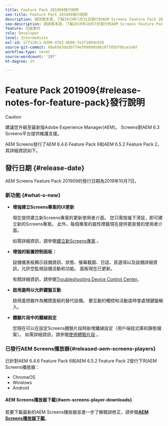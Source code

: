 ```yaml
---
title: Feature Pack 201909發行說明
seo-title: Feature Pack 201909發行說明
description: 請詳閱本頁，了解2019年7月31日發行的AEM Screens Feature Pack 201909的相關資訊。
seo-description: 請詳閱本頁，了解2019年10月7日發行的AEM Screens Feature Pack 201909的相關資訊。
feature: 功能套件
role: Developer
level: Intermediate
exl-id: 577228c1-8d90-47b5-8600-7e2f1004e928
source-git-commit: 60a6583dd3bf79ef09099506107705bf0bce1e07
workflow-type: tm+mt
source-wordcount: '297'
ht-degree: 2%

---
```


# Feature Pack 201909{#release-notes-for-feature-pack}發行說明

>[!CAUTION]
>
>建議您升級至最新版Adobe Experience Manager(AEM)。 Screens對AEM 6.3 Screens平台提供維護支援。

AEM Screens發行了AEM 6.4.6 Feature Pack 6和AEM 6.5.2 Feature Pack 2，其詳細資訊如下。

## 發行日期 {#release-date}

AEM Screens Feature Pack 201909的發行日期為2019年10月7日。

### 新功能 {#what-s-new}

* **增強建立Screens專案的UI更新**

   現在提供建立新Screens專案的更新使用者介面。 您只需按幾下滑鼠，即可建立新的Screens專案。 此外，每個專案的屬性標籤現在提供更直覺的使用者介面。

   如需詳細資訊，請參閱[建立新Screens專案](creating-a-screens-project.md) 。

* **增強的裝置控制面板：**

   設備儀表板顯示設備資訊、狀態、螢幕截圖、日誌、首選項以及設備詳細資訊，允許您監視設備活動和功能。 面板現在已更新。

   有關詳細資訊，請參閱[Troubleshooting Device Control Center](monitoring-screens.md)。

* **啟用逾時以允許鍵盤互動**

   啟用遙控器作為觸摸面板的替代設備。 要互動的觸控和活動逾時會處理鍵盤輸入。

* **體驗片段中的離線設定**

   您現在可以在設定Screens體驗片段時新增離線設定（用戶端程式庫和靜態檔案）。
如需詳細資訊，請參閱[使用體驗片段](experience-fragments-in-screens.md) 。

### 已發行AEM Screens播放器{#released-aem-screens-players}

已針對AEM 6.4.6 Feature Pack 6和AEM 6.5.2 Feature Pack 2發行下列AEM Screens播放器：

* ChromeOS
* Windows
* Android

#### AEM Screens播放器下載{#aem-screens-player-downloads}

若要下載最新的AEM Screens播放器並進一步了解錯誤修正，請參閱&#x200B;[**AEM Screens播放器下載**](https://download.macromedia.com/screens/)。

